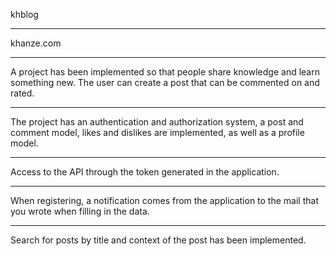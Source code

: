 khblog
***
khanze.com
***
A project has been implemented so that people share knowledge and learn something new. The user can create a post that can be commented on and rated.
***
The project has an authentication and authorization system, a post and comment model, likes and dislikes are implemented, as well as a profile model.
***
Access to the API through the token generated in the application.
***
When registering, a notification comes from the application to the mail that you wrote when filling in the data.
***
Search for posts by title and context of the post has been implemented.
